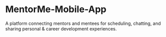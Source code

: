 # MentorMe-Mobile-App
A platform connecting mentors and mentees for scheduling, chatting, and sharing personal &amp; career development experiences.
